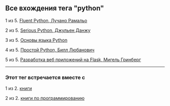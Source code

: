 ## Все вхождения тега "python"

1 из 5. [Fluent Python, Лучано Рамальо](./2020-07-12_fluent_python.md)

2 из 5. [Serious Python, Джульен Данжу](./2020-07-12_serious_python.md)

3 из 5. [Основы языка Python](./2020-07-20_programming_basic_python.md)

4 из 5. [Простой Python, Билл Любанович](./2020-07-12_introducing_python.md)

5 из 5. [Разработка веб приложений на Flask, Мигель Гринберг](./2020-07-12_web_prilozhenia_flask.md)

---

### Этот тег встречается вместе с

1 из 2. [книги](./meta_knigi.md)

2 из 2. [книги по программированию](./meta_knigi_po_programmirovaniy.md)

